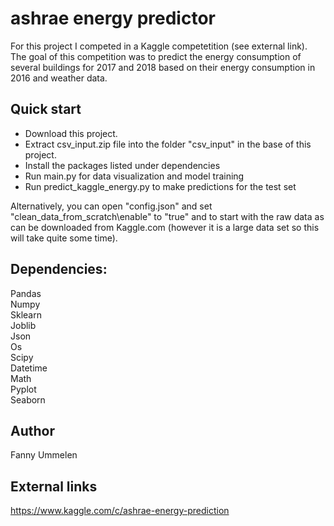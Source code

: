 # ashrae energy predictor

For this project I competed in a Kaggle competetition (see external link). The goal of this competition was to predict the energy
consumption of several buildings for 2017 and 2018 based on their energy consumption in 2016 and weather data.  

## Quick start
* Download this project.
* Extract csv_input.zip file into the folder "csv_input" in the base of this project. 
* Install the packages listed under dependencies
* Run main.py for data visualization and model training
* Run predict_kaggle_energy.py to make predictions for the test set

Alternatively, you can open "config.json" and set "clean_data_from_scratch\enable" to "true" and to start with the raw data as can be downloaded from Kaggle.com (however it is a large data set so this will take quite some time). 

## Dependencies:

Pandas  
Numpy  
Sklearn  
Joblib  
Json  
Os  
Scipy  
Datetime  
Math  
Pyplot    
Seaborn  

## Author

Fanny Ummelen

## External links

https://www.kaggle.com/c/ashrae-energy-prediction
